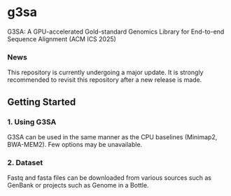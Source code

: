 # g3sa
G3SA: A GPU-accelerated Gold-standard Genomics Library for End-to-end Sequence Alignment (ACM ICS 2025)

### News
This repository is currently undergoing a major update.
It is strongly recommended to revisit this repository after a new release is made.

## Getting Started
### 1. Using G3SA
   
G3SA can be used in the same manner as the CPU baselines (Minimap2, BWA-MEM2).
Few options may be unavailable.

### 2. Dataset
   
Fastq and fasta files can be downloaded from various sources such as GenBank or projects such as Genome in a Bottle.
